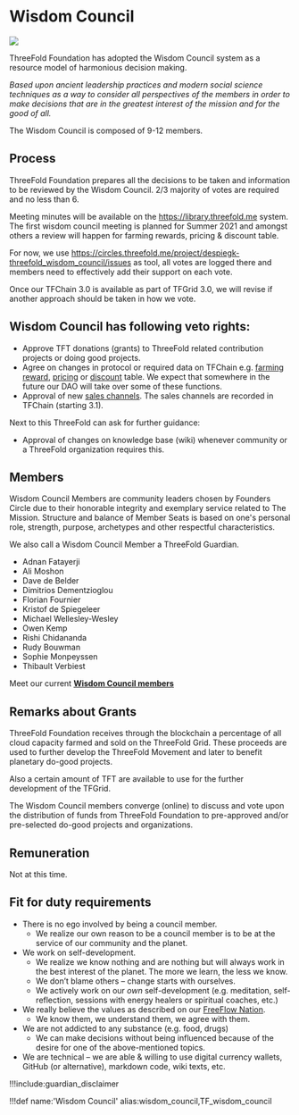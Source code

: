 # Wisdom Council

![](img/wisdom_council.png)

ThreeFold Foundation has adopted the Wisdom Council system as a resource model of harmonious decision making.

*Based upon ancient leadership practices and modern social science techniques as a way to consider all perspectives of the members in order to make decisions that are in the greatest interest of the mission and for the good of all.*

The Wisdom Council is composed of 9-12 members.

## Process

ThreeFold Foundation prepares all the decisions to be taken and information to be reviewed by the Wisdom Council.
2/3 majority of votes are required and no less than 6.

Meeting minutes will be available on the https://library.threefold.me system. The first wisdom council meeting is planned for Summer 2021 and amongst others a review will happen for farming rewards, pricing & discount table.

For now, we use https://circles.threefold.me/project/despiegk-threefold_wisdom_council/issues as tool, all votes are logged there and members need to effectively add their support on each vote.

Once our TFChain 3.0 is available as part of TFGrid 3.0, we will revise if another approach should be taken in how we vote.

## Wisdom Council has following veto rights:

- Approve TFT donations (grants) to ThreeFold related contribution projects or doing good projects.
- Agree on changes in protocol or required data on TFChain e.g. [farming reward](tfgrid:farming_reward), [pricing](tfgrid:pricing) or [discount](tfgrid:staking_discount_levels) table. We expect that somewhere in the future our DAO will take over some of these functions.
- Approval of new [sales channels](tfgrid:threefold_sales_channel). The sales channels are recorded in TFChain (starting 3.1).

Next to this ThreeFold can ask for further guidance:

- Approval of changes on knowledge base (wiki) whenever community or a ThreeFold organization requires this.


## Members

Wisdom Council Members are community leaders chosen by Founders Circle due to their honorable integrity and exemplary service related to The Mission. Structure and balance of Member Seats is based on one's personal role, strength, purpose, archetypes and other respectful characteristics.

We also call a Wisdom Council Member a ThreeFold Guardian.

- Adnan Fatayerji
- Ali Moshon
- Dave de Belder
- Dimitrios Dementzioglou
- Florian Fournier
- Kristof de Spiegeleer
- Michael Wellesley-Wesley
- Owen Kemp
- Rishi Chidananda
- Rudy Bouwman
- Sophie Monpeyssen
- Thibault Verbiest

Meet our current [**Wisdom Council members**](https://threefold.io/aci/wisdomcouncil)

## Remarks about Grants

ThreeFold Foundation receives through the blockchain a percentage of all cloud capacity farmed and sold on the ThreeFold Grid. These proceeds are used to further develop the ThreeFold Movement and later to benefit planetary do-good projects.

Also a certain amount of TFT are available to use for the further development of the TFGrid.

The Wisdom Council members converge (online) to discuss and vote upon the distribution of funds from ThreeFold Foundation to pre-approved and/or pre-selected do-good projects and organizations.


## Remuneration

Not at this time.

## Fit for duty requirements

- There is no ego involved by being a council member.
  - We realize our own reason to be a council member is to be at the service of our community and the planet.
- We work on self-development.
  - We realize we know nothing and are nothing but will always work in the best interest of the planet. The more we learn, the less we know.
  - We don’t blame others – change starts with ourselves.
  - We actively work on our *own* self-development (e.g. meditation, self-reflection, sessions with energy healers or spiritual coaches, etc.)
- We really believe the values as described on our [FreeFlow Nation](https://freeflownation.org/manifesto.html).
  - We know them, we understand them, we agree with them.
- We are not addicted to any substance (e.g. food, drugs)
  - We can make decisions without being influenced because of the desire for one of the above-mentioned topics.
- We are technical – we are able & willing to use digital currency wallets, GitHub (or alternative), markdown code, wiki texts, etc.


!!!include:guardian_disclaimer

!!!def name:'Wisdom Council' alias:wisdom_council,TF_wisdom_council